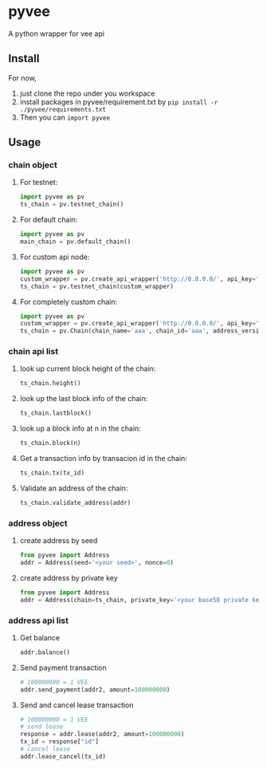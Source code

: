 # pyvee
A python wrapper for vee api

## Install
For now, 
1. just clone the repo under you workspace 
2. install packages in pyvee/requirement.txt by 
```pip install -r ./pyvee/requirements.txt```
3. Then you can ```import pyvee```

## Usage

### chain object
1. For testnet:
    ```python
    import pyvee as pv
    ts_chain = pv.testnet_chain()
    ```
2. For default chain:
    ```python
    import pyvee as pv
    main_chain = pv.default_chain()
    ```

3. For custom api node:
    ```python
    import pyvee as pv
    custom_wrapper = pv.create_api_wrapper('http://0.0.0.0/', api_key='')
    ts_chain = pv.testnet_chain(custom_wrapper)
    ```

4. For completely custom chain:
    ```python
    import pyvee as pv
    custom_wrapper = pv.create_api_wrapper('http://0.0.0.0/', api_key='')
    ts_chain = pv.Chain(chain_name='aaa', chain_id='aaa', address_version=1, api_wrapper=custom_wrapper)
    ```

### chain api list
1. look up current block height of the chain:
    ```python
    ts_chain.height()
    ```

2. look up the last block info of the chain:
    ```python
    ts_chain.lastblock()
    ```


3. look up a block info at n in the chain:
    ```python
    ts_chain.block(n)
    ```

4. Get a transaction info by transacion id in the chain:
    ```python
    ts_chain.tx(tx_id)
    ```
    
5. Validate an address of the chain:
    ```python
    ts_chain.validate_address(addr)
    ```

### address object
1. create address by seed
    ```python
    from pyvee import Address
    addr = Address(seed='<your seed>', nonce=0)
    ```
2. create address by private key
    ```python
    from pyvee import Address
    addr = Address(chain=ts_chain, private_key='<your base58 private key>')
    ```
 
### address api list
1. Get balance
    ```python
    addr.balance()
    ```
2. Send payment transaction
    ```python
    # 100000000 = 1 VEE
    addr.send_payment(addr2, amount=100000000)
    ```
3. Send and cancel lease transaction
    ```python
    # 100000000 = 1 VEE
    # send lease
    response = addr.lease(addr2, amount=100000000)
    tx_id = response["id"]
    # cancel lease
    addr.lease_cancel(tx_id)
    ```
